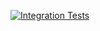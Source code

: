 [![Integration Tests](https://github.com/voidpirate/slang/workflows/Integration%20Tests/badge.svg)](https://github.com/voidpirate/slang/actions)
